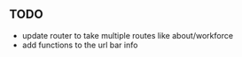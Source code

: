 ## TODO
- update router to take multiple routes like about/workforce
- add functions to the url bar info
